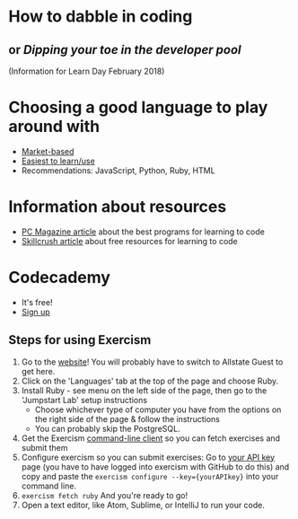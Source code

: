 # How to dabble in coding
## or *Dipping your toe in the developer pool* ##

(Information for Learn Day February 2018)

# Choosing a good language to play around with
- [Market-based](https://medium.com/swlh/best-10-programming-languages-to-learn-in-2018-2d6cbc5ffc2a)
- [Easiest to learn/use](https://www.siliconrepublic.com/advice/programming-language-skills-java-html)
- Recommendations: JavaScript, Python, Ruby, HTML

# Information about resources
- [PC Magazine article](https://www.pcmag.com/article2/0,2817,2494807,00.asp) about the best programs for learning to code
- [Skillcrush article](https://skillcrush.com/2016/03/15/64-online-resources-to-learn-to-code-for-free/) about free resources for learning to code

# Codecademy
- It's free!
- [Sign up](https://www.codecademy.com/)

## Steps for using Exercism
1. Go to the [website](http://exercism.io/)! You will probably have to switch to Allstate Guest to get here.
2. Click on the 'Languages' tab at the top of the page and choose Ruby.
3. Install Ruby - see menu on the left side of the page, then go to the 'Jumpstart Lab' setup instructions
    - Choose whichever type of computer you have from the options on the right side of the page & follow the instructions
    - You can probably skip the PostgreSQL.
4. Get the Exercism [command-line client](http://exercism.io/clients/cli) so you can fetch exercises and submit them
5. Configure exercism so you can submit exercises: Go to [your API key](http://exercism.io/account/key) page (you have to have logged into exercism with GitHub to do this) and copy and paste the `exercism configure --key={yourAPIkey}` into your command line.
6. `exercism fetch ruby` And you're ready to go!
7. Open a text editor, like Atom, Sublime, or IntelliJ to run your code.
